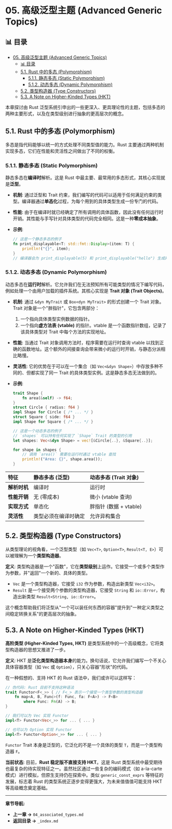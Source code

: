 ﻿# 05. 高级泛型主题 (Advanced Generic Topics)

## 📊 目录

- [05. 高级泛型主题 (Advanced Generic Topics)](#05-高级泛型主题-advanced-generic-topics)
  - [📊 目录](#-目录)
  - [5.1. Rust 中的多态 (Polymorphism)](#51-rust-中的多态-polymorphism)
    - [5.1.1. 静态多态 (Static Polymorphism)](#511-静态多态-static-polymorphism)
    - [5.1.2. 动态多态 (Dynamic Polymorphism)](#512-动态多态-dynamic-polymorphism)
  - [5.2. 类型构造器 (Type Constructors)](#52-类型构造器-type-constructors)
  - [5.3. A Note on Higher-Kinded Types (HKT)](#53-a-note-on-higher-kinded-types-hkt)

本章探讨由 Rust 泛型系统引申出的一些更深入、更具理论性的主题，包括多态的两种主要形式，以及在类型级别进行抽象的更高层次的概念。

## 5.1. Rust 中的多态 (Polymorphism)

多态是指代码能够以统一的方式处理不同类型值的能力。Rust 主要通过两种机制实现多态，它们在性能和灵活性之间做出了不同的权衡。

### 5.1.1. 静态多态 (Static Polymorphism)

静态多态在**编译时**解析。这是 Rust 中最主要、最常用的多态形式，其核心实现就是**泛型**。

- **机制**: 通过泛型和 Trait 约束，我们编写的代码可以适用于任何满足约束的类型。编译器通过**单态化**过程，为每个用到的具体类型生成一份专门的代码。
- **性能**: 由于在编译时就已经确定了所有调用的具体函数，因此没有任何运行时开销。其性能与手写针对具体类型的代码完全相同。这是一种**零成本抽象**。
- **示例**:

    ```rust
    // 这是一个静态多态的例子
    fn print_displayable<T: std::fmt::Display>(item: T) {
        println!("{}", item);
    }
    // 编译器会为 print_displayable(5) 和 print_displayable("hello") 生成两份不同的机器码
    ```

### 5.1.2. 动态多态 (Dynamic Polymorphism)

动态多态在**运行时**解析。它允许我们在无法预知所有可能类型的情况下编写代码，例如处理一个由用户加载的插件系统。其核心实现是 **Trait 对象 (Trait Objects)**。

- **机制**: 通过 `&dyn MyTrait` 或 `Box<dyn MyTrait>` 的形式创建一个 Trait 对象。Trait 对象是一个"胖指针"，它包含两部分：
    1. 一个指向具体类型实例数据的指针。
    2. 一个指向**虚方法表 (vtable)** 的指针。vtable 是一个函数指针数组，记录了该具体类型对 Trait 中每个方法的实现地址。
- **性能**: 当通过 Trait 对象调用方法时，程序需要在运行时查询 vtable 以找到正确的函数地址。这个额外的间接查询会带来微小的运行时开销，与静态分派相比略慢。
- **灵活性**: 它的优势在于可以在一个集合（如 `Vec<&dyn Shape>`）中存放多种不同的、但都实现了同一 Trait 的具体类型实例。这是静态多态无法做到的。
- **示例**:

    ```rust
    trait Shape {
        fn area(&self) -> f64;
    }
    struct Circle { radius: f64 }
    impl Shape for Circle { /* ... */ }
    struct Square { side: f64 }
    impl Shape for Square { /* ... */ }

    // 这是一个动态多态的例子
    // `shapes` 可以持有任何实现了 `Shape` Trait 的类型的引用
    let shapes: Vec<&dyn Shape> = vec![&Circle{..}, &Square{..}];

    for shape in shapes {
        // 调用 `area()` 需要在运行时通过 vtable 查找
        println!("Area: {}", shape.area());
    }
    ```

| 特征 | 静态多态 (泛型) | 动态多态 (Trait 对象) |
| :--- | :--- | :--- |
| **解析时机** | 编译时 | 运行时 |
| **性能开销** | 无 (零成本) | 微小 (vtable 查询) |
| **实现方式** | 单态化 | 胖指针 (数据 + vtable) |
| **灵活性** | 类型必须在编译时确定 | 允许异构集合 |

## 5.2. 类型构造器 (Type Constructors)

从类型理论的视角看，一个泛型类型（如 `Vec<T>`, `Option<T>`, `Result<T, E>`）可以被理解为一个**类型构造器**。

**定义**: 类型构造器是一个"函数"，它在**类型级别**上运作。它接受一个或多个类型作为参数，并"返回"一个新的、具体的类型。

- `Vec` 是一个类型构造器，它接受 `i32` 作为参数，构造出新类型 `Vec<i32>`。
- `Result` 是一个接受两个参数的类型构造器，它接受 `String` 和 `io::Error`，构造出新类型 `Result<String, io::Error>`。

这个概念帮助我们将泛型从"一个可以装任何东西的容器"提升到"一种定义类型之间稳定转换关系"的更高层次的抽象。

## 5.3. A Note on Higher-Kinded Types (HKT)

**高阶类型 (Higher-Kinded Types, HKT)** 是类型系统中的一个高级概念，它将类型构造器的思想又推进了一步。

**定义**: HKT 是**泛化类型构造器本身**的能力。换句话说，它允许我们编写一个不关心具体容器类型（如 `Vec` 或 `Option`），只关心容器"形状"的代码。

在一种假想的、支持 HKT 的 Rust 语法中，我们或许可以这样写：

```rust
// 伪代码: Rust 目前不支持这种语法
trait Functor<F<_>> { // F<_> 表示一个接受一个类型参数的类型构造器
    fn map<A, B, Func>(f: Func, fa: F<A>) -> F<B>
        where Func: Fn(A) -> B;
}

// 我们可以为 Vec 实现 Functor
impl<T> Functor<Vec<_>> for ... { ... }

// 也可以为 Option 实现 Functor
impl<T> Functor<Option<_>> for ... { ... }
```

`Functor` Trait 本身是泛型的，它泛化的不是一个具体的类型 `T`，而是一个类型构造器 `F`。

**当前状态**:
目前，**Rust 稳定版不直接支持 HKT**。这是 Rust 类型系统中最受期待也最复杂的待实现特征之一。虽然社区通过一些复杂的编码模式（如 a-la-carte 模式）进行模拟，但原生支持仍在探索中。类似 `generic_const_exprs` 等特征的发展，标志着 Rust 的类型系统正逐步变得更强大，为未来值值值可能支持 HKT 等高级概念奠定基础。

---

**章节导航:**

- **上一章 ->** `04_associated_types.md`
- **返回目录 ->** `_index.md`
